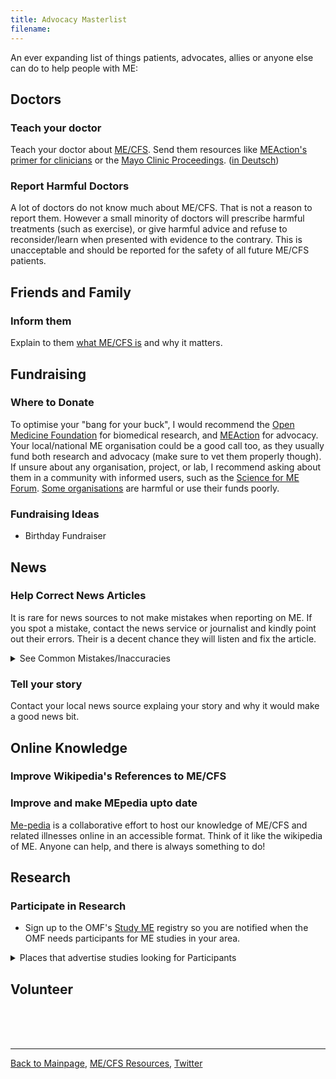 ```yaml
---
title: Advocacy Masterlist
filename: 
---
```

An ever expanding list of things patients, advocates, allies or anyone else can do to help people with ME:
<br/>
## Doctors
### Teach your doctor
Teach your doctor about [ME/CFS](me-cfs.md). Send them resources like [MEAction's primer for clinicians](https://www.meaction.net/learn/healthcare-providers/) or the [Mayo Clinic Proceedings](https://www.mayoclinicproceedings.org/article/S0025-6196(23)00402-0/fulltext). ([in Deutsch](https://link.springer.com/article/10.1007/s00508-024-02372-y))
### Report Harmful Doctors
A lot of doctors do not know much about ME/CFS. That is not a reason to report them. However a small minority of doctors will prescribe harmful treatments (such as exercise), or give harmful advice and refuse to reconsider/learn when presented with evidence to the contrary. This is unacceptable and should be reported for the safety of all future ME/CFS patients.

## Friends and Family
### Inform them
Explain to them [what ME/CFS is](me-cfs.md) and why it matters. 

## Fundraising
### Where to Donate
To optimise your "bang for your buck", I would recommend the [Open Medicine Foundation](https://www.omf.ngo) for biomedical research, and [MEAction](https://www.meaction.net) for advocacy. Your local/national ME organisation could be a good call too, as they usually fund both research and advocacy (make sure to vet them properly though). If unsure about any organisation, project, or lab, I recommend asking about them in a community with informed users, such as the [Science for ME Forum](https://s4me.info). [Some organisations](LCAP.md) are harmful or use their funds poorly.
### Fundraising Ideas
* Birthday Fundraiser

## News
### Help Correct News Articles
It is rare for news sources to not make mistakes when reporting on ME. If you spot a mistake, contact the news service or journalist and kindly point out their errors. Their is a decent chance they will listen and fix the article.
<details markdown="1">
  <summary>See Common Mistakes/Inaccuracies</summary>

* Does not mention Post-Exertional Malaise although that is the defining and most prominent symptom
* Uses the name "Chronic Fatigue Syndrome" or even "Chronic Fatigue" when the official name is ME/CFS or ME.
* Fails to mention that it is a disabling illness, ie. referring to it as a "fatiguing condition" while listing "common symptoms" like "nausea" without mention that it leads people to be unable to work/bedbound/housebound etc.

</details>

### Tell your story
Contact your local news source explaing your story and why it would make a good news bit.

## Online Knowledge
### Improve Wikipedia's References to ME/CFS
### Improve and make MEpedia upto date
[Me-pedia](https://me-pedia.org/wiki/MEpedia:How_to_contribute) is a collaborative effort to host our knowledge of ME/CFS and related illnesses online in an accessible format. Think of it like the wikipedia of ME. Anyone can help, and there is always something to do!

## Research
### Participate in Research
* Sign up to the OMF's [Study ME](https://www.omf.ngo/studyme/) registry so you are notified when the OMF needs participants for ME studies in your area.
<details markdown="1">
  <summary>Places that advertise studies looking for Participants</summary>
* Science for ME has a [collection of active studies looking for participants](https://www.s4me.info/forums/recruitment-into-current-me-cfs-research-studies.129/)
* Your local/national ME/CFS organisation will likely promote studies looking for volunteers. It can be useful to sign up to their newsletters or equivalent.
* [ME Research UK](https://www.meresearch.org.uk/research/volunteering/)
</details>

## Volunteer

<br/><br/><br/>

---

[Back to Mainpage](https://me-cfs.github.io), [ME/CFS Resources](https://me-cfs.github.io/useful-resources.html), [Twitter](https://twitter.com/yann_mecfs)
